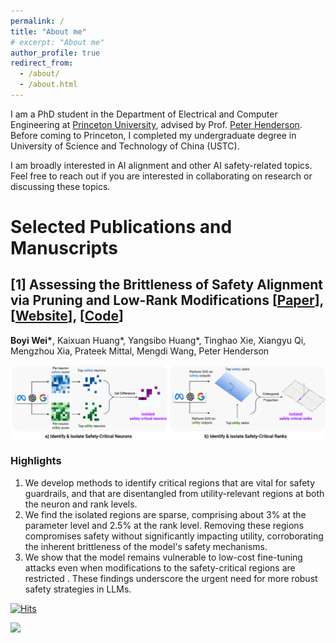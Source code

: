 ```yaml
---
permalink: /
title: "About me"
# excerpt: "About me"
author_profile: true
redirect_from: 
  - /about/
  - /about.html
---
```


I am a PhD student in the Department of Electrical and Computer Engineering at [Princeton University](https://www.princeton.edu/), advised by Prof. [Peter Henderson](https://www.peterhenderson.co/). Before coming to Princeton, I completed my undergraduate degree in University of Science and Technology of China (USTC).

I am broadly interested in AI alignment and other AI safety-related topics. Feel free to reach out if you are interested in collaborating on research or discussing these topics.


# Selected Publications and Manuscripts

## [1] Assessing the Brittleness of Safety Alignment via Pruning and Low-Rank Modifications [[Paper](https://arxiv.org/abs/2402.05162)], [[Website](https://boyiwei.com/alignment-attribution)], [[Code](https://github.com/boyiwei/alignment-attribution-code)] 

**Boyi Wei\***, Kaixuan Huang\*, Yangsibo Huang\*, Tinghao Xie, Xiangyu Qi, Mengzhou Xia, Prateek Mittal, Mengdi Wang, Peter Henderson

![image](images/alignment-attribution-main.png)

### Highlights
1. We develop methods to identify critical regions that are vital for safety guardrails, and that are disentangled from utility-relevant regions at both the neuron and rank levels.
2. We find the isolated regions are sparse, comprising about 3% at the parameter level and 2.5% at the rank level. Removing these regions compromises safety without significantly impacting utility, corroborating the inherent brittleness of the model's safety mechanisms.
3. We show that the model remains vulnerable to low-cost fine-tuning attacks even when modifications to the safety-critical regions are restricted . These findings underscore the urgent need for more robust safety strategies in LLMs.

[![Hits](https://hits.sh/boyiwei.com.svg?label=visitors)](https://hits.sh/boyiwei.com/)


<a href='https://clustrmaps.com/site/1byh7'  title='Visit tracker'><img src='//clustrmaps.com/map_v2.png?cl=ffffff&w=300&t=tt&d=BRxMw116OpLs6k-l68T-dUZhr9qyQwQX5v1e68CxQjI'/></a>





